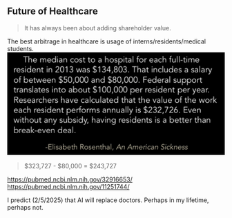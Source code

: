 ## Future of Healthcare 

> It has always been about adding shareholder value. 

The best arbitrage in healthcare is usage of interns/residents/medical students. 
![alt text](image.png)

> $323,727 - $80,000 = $243,727

https://pubmed.ncbi.nlm.nih.gov/32916653/
https://pubmed.ncbi.nlm.nih.gov/11251744/

I predict (2/5/2025) that AI will replace doctors. Perhaps in my lifetime, perhaps not. 